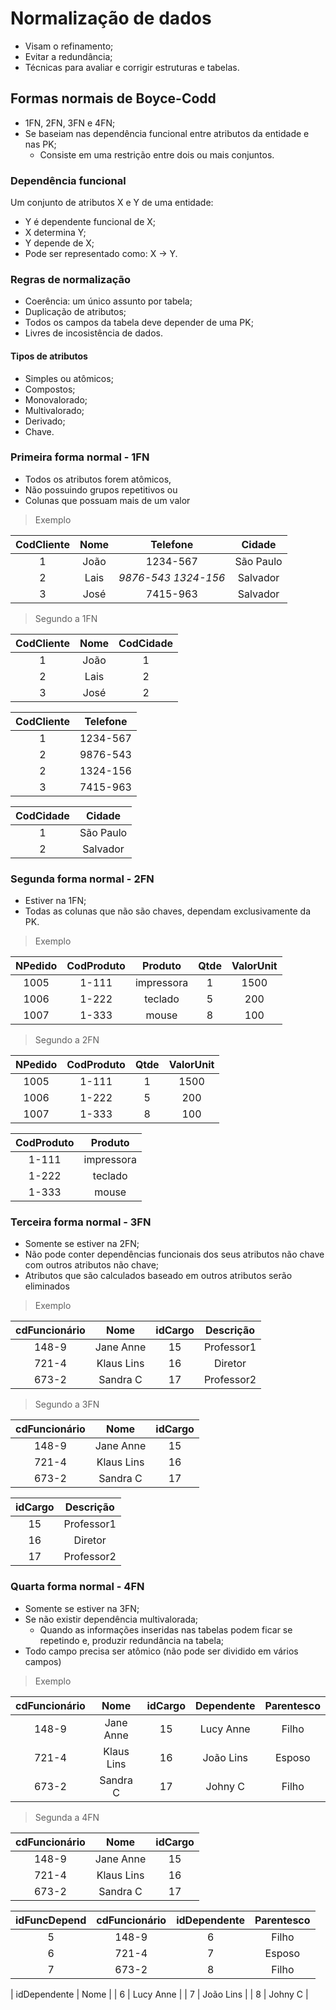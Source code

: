 # Normalização de dados

* Visam o refinamento;
* Evitar a redundância;
* Técnicas para avaliar e corrigir estruturas e tabelas.

## Formas normais de Boyce-Codd

* 1FN, 2FN, 3FN e 4FN;
* Se baseiam nas dependência funcional entre atributos da entidade e nas PK;
  * Consiste em uma restrição entre dois ou mais conjuntos.

### Dependência funcional

Um conjunto de atributos X e Y de uma entidade:

* Y é dependente funcional de X;
* X determina Y;
* Y depende de X;
* Pode ser representado como: X -> Y.

### Regras de normalização

* Coerência: um único assunto por tabela;
* Duplicação de atributos;
* Todos os campos da tabela deve depender de uma PK;
* Livres de incosistência de dados.

#### Tipos de atributos

* Simples ou atômicos;
* Compostos;
* Monovalorado;
* Multivalorado;
* Derivado;
* Chave.

### Primeira forma normal - 1FN

* Todos os atributos forem atômicos,
* Não possuindo grupos repetitivos ou
* Colunas que possuam mais de um valor

> Exemplo

| CodCliente | Nome | Telefone | Cidade |
| :--------: | :--: | :------: | :----: |
| 1         | João | 1234-567 | São Paulo |
| 2         | Lais | *9876-543 1324-156* | Salvador |
| 3         | José | 7415-963 | Salvador |

> Segundo a 1FN

| CodCliente | Nome | CodCidade |
| :--------: | :--: | :-------: |
| 1          | João | 1         |
| 2          | Lais | 2         |
| 3          | José | 2         |

| CodCliente | Telefone |
| :--------: | :------: |
| 1          | 1234-567 |
| 2          | 9876-543 |
| 2          | 1324-156 |
| 3          | 7415-963 |

| CodCidade | Cidade |
| :-------: | :----: |
| 1         | São Paulo |
| 2         | Salvador |

### Segunda forma normal - 2FN

* Estiver na 1FN;
* Todas as colunas que não são chaves, dependam exclusivamente da PK.

> Exemplo

| NPedido | CodProduto | Produto | Qtde | ValorUnit |
| :-----: | :--------: | :-----: | :--: | :-------: |
| 1005    | 1-111      | impressora | 1 | 1500      |
| 1006    | 1-222      | teclado    | 5 | 200       |
| 1007    | 1-333      | mouse      | 8 | 100       |

> Segundo a 2FN

| NPedido | CodProduto | Qtde | ValorUnit |
| :-----: | :--------: | :--: | :-------: |
| 1005    | 1-111      |  1   | 1500      |
| 1006    | 1-222      |  5   | 200       |
| 1007    | 1-333      |  8   | 100       |

| CodProduto | Produto    |
| :--------: | :-----:    |
| 1-111      | impressora |
| 1-222      | teclado    |
| 1-333      | mouse      |

### Terceira forma normal - 3FN

* Somente se estiver na 2FN;
* Não pode conter dependências funcionais dos seus atributos não chave com outros atributos não chave;
* Atributos que são calculados baseado em outros atributos serão eliminados

> Exemplo

| cdFuncionário | Nome | idCargo | Descrição |
| :-----------: | :--: | :-----: | :-------: |
| 148-9    | Jane Anne | 15      | Professor1|
| 721-4    | Klaus Lins| 16      | Diretor   |
| 673-2    | Sandra C  | 17      | Professor2|

> Segundo a 3FN

| cdFuncionário | Nome | idCargo |
| :-----------: | :--: | :-----: |
| 148-9    | Jane Anne | 15      |
| 721-4    | Klaus Lins| 16      |
| 673-2    | Sandra C  | 17      |

| idCargo | Descrição |
| :-----: | :-------: |
| 15      | Professor1|
| 16      | Diretor   |
| 17      | Professor2|

### Quarta forma normal - 4FN

* Somente se estiver na 3FN;
* Se não existir dependência multivalorada;
  * Quando as informações inseridas nas tabelas podem ficar se repetindo e, produzir redundância na tabela;
* Todo campo precisa ser atômico (não pode ser dividido em vários campos)

> Exemplo

| cdFuncionário | Nome | idCargo | Dependente | Parentesco |
| :-----------: | :--: | :-----: | :--------: | :--------: |
| 148-9    | Jane Anne | 15      | Lucy Anne  | Filho      |
| 721-4    | Klaus Lins| 16      | João Lins  | Esposo     |
| 673-2    | Sandra C  | 17      | Johny C    | Filho      |

> Segunda a 4FN

| cdFuncionário | Nome | idCargo |
| :-----------: | :--: | :-----: |
| 148-9    | Jane Anne | 15      |
| 721-4    | Klaus Lins| 16      |
| 673-2    | Sandra C  | 17      |

| idFuncDepend | cdFuncionário | idDependente | Parentesco |
| :----------: | :-----------: | :----------: | :--------: |
|5             | 148-9         | 6            | Filho      |
|6             | 721-4         | 7            | Esposo     |
|7             | 673-2         | 8            | Filho      |

| idDependente | Nome |
| 6     | Lucy Anne   |
| 7     | João Lins   |
| 8     | Johny C     |
